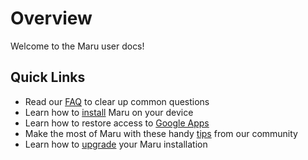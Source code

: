 # Overview

Welcome to the Maru user docs!

## Quick Links

* Read our [FAQ](../faq/) to clear up common questions
* Learn how to [install](installation.md) Maru on your device
* Learn how to restore access to [Google Apps](google-apps.md)
* Make the most of Maru with these handy [tips](tips.md) from our community
* Learn how to [upgrade](upgrading.md) your Maru installation
